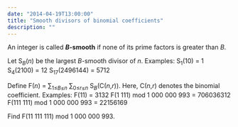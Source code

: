 ```yaml
---
date: "2014-04-19T13:00:00"
title: "Smooth divisors of binomial coefficients"
description: ""
---
```


<p>An integer is called <strong><var>B</var>-smooth</strong> if none of its prime factors is greater than <var>B</var>.</p>
<p>Let S<sub><var>B</var></sub>(<var>n</var>) be the largest <var>B</var>-smooth divisor of <var>n</var>.
Examples:
S<sub>1</sub>(10) = 1
S<sub>4</sub>(2100) = 12
S<sub>17</sub>(2496144) = 5712</p>
<p>Define F(<var>n</var>) = ∑<sub>1≤<var>B</var>≤<var>n</var></sub> ∑<sub>0≤<var>r</var>≤<var>n</var></sub> S<sub><var>B</var></sub>(C(<var>n</var>,<var>r</var>)). Here, C(<var>n</var>,<var>r</var>) denotes the binomial coefficient.
Examples:
F(11) = 3132
F(1 111) mod 1 000 000 993 = 706036312
F(111 111) mod 1 000 000 993 = 22156169</p>
<p>Find F(11 111 111) mod 1 000 000 993.</p>

